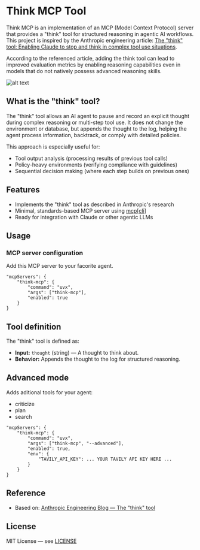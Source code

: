 # Think MCP Tool

Think MCP is an implementation of an MCP (Model Context Protocol) server that provides a "think" tool for structured reasoning in agentic AI workflows. This project is inspired by the Anthropic engineering article: [The "think" tool: Enabling Claude to stop and think in complex tool use situations](https://www.anthropic.com/engineering/claude-think-tool).

According to the referenced article, adding the think tool can lead to improved evaluation metrics by enabling reasoning capabilities even in models that do not natively possess advanced reasoning skills.

![alt text](tau_bench.png)

## What is the "think" tool?
The "think" tool allows an AI agent to pause and record an explicit thought during complex reasoning or multi-step tool use. It does not change the environment or database, but appends the thought to the log, helping the agent process information, backtrack, or comply with detailed policies.

This approach is especially useful for:
- Tool output analysis (processing results of previous tool calls)
- Policy-heavy environments (verifying compliance with guidelines)
- Sequential decision making (where each step builds on previous ones)

## Features
- Implements the "think" tool as described in Anthropic's research
- Minimal, standards-based MCP server using [mcp[cli]](https://pypi.org/project/mcp/)
- Ready for integration with Claude or other agentic LLMs

## Usage

### MCP server configuration
Add this MCP server to your facorite agent.
```
"mcpServers": {
    "think-mcp": {
        "command": "uvx",
        "args": ["think-mcp"],
        "enabled": true
    }
}
```

## Tool definition
The "think" tool is defined as:
- **Input:** `thought` (string) — A thought to think about.
- **Behavior:** Appends the thought to the log for structured reasoning.

## Advanced mode
Adds aditional tools for your agent:
- criticize
- plan
- search

```
"mcpServers": {
    "think-mcp": {
        "command": "uvx",
        "args": ["think-mcp", "--advanced"],
        "enabled": true,
        "env": {
            "TAVILY_API_KEY": ... YOUR TAVILY API KEY HERE ...
        }
    }
}
```

## Reference
- Based on: [Anthropic Engineering Blog — The "think" tool](https://www.anthropic.com/engineering/claude-think-tool)

## License
MIT License — see [LICENSE](LICENSE)